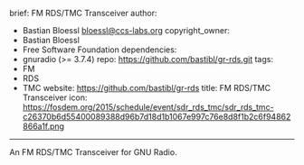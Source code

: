 brief: FM RDS/TMC Transceiver
author:
  - Bastian Bloessl <bloessl@ccs-labs.org>
copyright_owner:
  - Bastian Bloessl
  - Free Software Foundation
dependencies:
  - gnuradio (>= 3.7.4)
repo: https://github.com/bastibl/gr-rds.git
tags:
  - FM
  - RDS
  - TMC
website: https://github.com/bastibl/gr-rds
title: FM RDS/TMC Transceiver
icon: https://fosdem.org/2015/schedule/event/sdr_rds_tmc/sdr_rds_tmc-c26370b6d55400089388d96b7d18d1b1067e997c76e8d8f1b2c6f94862866a1f.png
---
An FM RDS/TMC Transceiver for GNU Radio.
